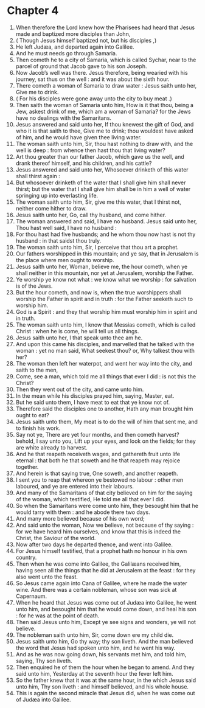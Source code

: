 # Chapter 4

1. When therefore the Lord knew how the Pharisees had heard that Jesus made and baptized more disciples than John,
2. ( Though Jesus himself baptized not, but his disciples ,)
3. He left Judæa, and departed again into Galilee.
4. And he must needs go through Samaria.
5. Then cometh he to a city of Samaria, which is called Sychar, near to the parcel of ground that Jacob gave to his son Joseph.
6. Now Jacob’s well was there. Jesus therefore, being wearied with his journey, sat thus on the well : and it was about the sixth hour.
7. There cometh a woman of Samaria to draw water : Jesus saith unto her, Give me to drink.
8. ( For his disciples were gone away unto the city to buy meat .)
9. Then saith the woman of Samaria unto him, How is it that thou, being a Jew, askest drink of me, which am a woman of Samaria? for the Jews have no dealings with the Samaritans.
10. Jesus answered and said unto her, If thou knewest the gift of God, and who it is that saith to thee, Give me to drink; thou wouldest have asked of him, and he would have given thee living water.
11. The woman saith unto him, Sir, thou hast nothing to draw with, and the well is deep : from whence then hast thou that living water?
12. Art thou greater than our father Jacob, which gave us the well, and drank thereof himself, and his children, and his cattle?
13. Jesus answered and said unto her, Whosoever drinketh of this water shall thirst again :
14. But whosoever drinketh of the water that I shall give him shall never thirst; but the water that I shall give him shall be in him a well of water springing up into everlasting life.
15. The woman saith unto him, Sir, give me this water, that I thirst not, neither come hither to draw.
16. Jesus saith unto her, Go, call thy husband, and come hither.
17. The woman answered and said, I have no husband. Jesus said unto her, Thou hast well said, I have no husband :
18. For thou hast had five husbands; and he whom thou now hast is not thy husband : in that saidst thou truly.
19. The woman saith unto him, Sir, I perceive that thou art a prophet.
20. Our fathers worshipped in this mountain; and ye say, that in Jerusalem is the place where men ought to worship.
21. Jesus saith unto her, Woman, believe me, the hour cometh, when ye shall neither in this mountain, nor yet at Jerusalem, worship the Father.
22. Ye worship ye know not what : we know what we worship : for salvation is of the Jews.
23. But the hour cometh, and now is, when the true worshippers shall worship the Father in spirit and in truth : for the Father seeketh such to worship him.
24. God is a Spirit : and they that worship him must worship him in spirit and in truth.
25. The woman saith unto him, I know that Messias cometh, which is called Christ : when he is come, he will tell us all things.
26. Jesus saith unto her, I that speak unto thee am he.
27. And upon this came his disciples, and marvelled that he talked with the woman : yet no man said, What seekest thou? or, Why talkest thou with her?
28. The woman then left her waterpot, and went her way into the city, and saith to the men,
29. Come, see a man, which told me all things that ever I did : is not this the Christ?
30. Then they went out of the city, and came unto him.
31. In the mean while his disciples prayed him, saying, Master, eat.
32. But he said unto them, I have meat to eat that ye know not of.
33. Therefore said the disciples one to another, Hath any man brought him ought to eat?
34. Jesus saith unto them, My meat is to do the will of him that sent me, and to finish his work.
35. Say not ye, There are yet four months, and then cometh harvest? behold, I say unto you, Lift up your eyes, and look on the fields; for they are white already to harvest.
36. And he that reapeth receiveth wages, and gathereth fruit unto life eternal : that both he that soweth and he that reapeth may rejoice together.
37. And herein is that saying true, One soweth, and another reapeth.
38. I sent you to reap that whereon ye bestowed no labour : other men laboured, and ye are entered into their labours.
39. And many of the Samaritans of that city believed on him for the saying of the woman, which testified, He told me all that ever I did.
40. So when the Samaritans were come unto him, they besought him that he would tarry with them : and he abode there two days.
41. And many more believed because of his own word;
42. And said unto the woman, Now we believe, not because of thy saying : for we have heard him ourselves, and know that this is indeed the Christ, the Saviour of the world.
43. Now after two days he departed thence, and went into Galilee.
44. For Jesus himself testified, that a prophet hath no honour in his own country.
45. Then when he was come into Galilee, the Galilæans received him, having seen all the things that he did at Jerusalem at the feast : for they also went unto the feast.
46. So Jesus came again into Cana of Galilee, where he made the water wine. And there was a certain nobleman, whose son was sick at Capernaum.
47. When he heard that Jesus was come out of Judæa into Galilee, he went unto him, and besought him that he would come down, and heal his son : for he was at the point of death.
48. Then said Jesus unto him, Except ye see signs and wonders, ye will not believe.
49. The nobleman saith unto him, Sir, come down ere my child die.
50. Jesus saith unto him, Go thy way; thy son liveth. And the man believed the word that Jesus had spoken unto him, and he went his way.
51. And as he was now going down, his servants met him, and told him, saying, Thy son liveth.
52. Then enquired he of them the hour when he began to amend. And they said unto him, Yesterday at the seventh hour the fever left him.
53. So the father knew that it was at the same hour, in the which Jesus said unto him, Thy son liveth : and himself believed, and his whole house.
54. This is again the second miracle that Jesus did, when he was come out of Judæa into Galilee.

